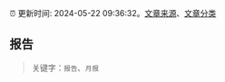 :alarm_clock: 更新时间: 2024-05-22 09:36:32。[文章来源](/README.md)、[文章分类](/TAGS.md)

## 报告


> 关键字：`报告`、`月报`



